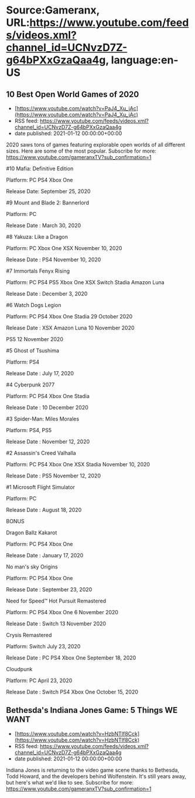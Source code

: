 # Source:Gameranx, URL:https://www.youtube.com/feeds/videos.xml?channel_id=UCNvzD7Z-g64bPXxGzaQaa4g, language:en-US

## 10 Best Open World Games of 2020
 - [https://www.youtube.com/watch?v=PaJ4_Xu_jAc](https://www.youtube.com/watch?v=PaJ4_Xu_jAc)
 - RSS feed: https://www.youtube.com/feeds/videos.xml?channel_id=UCNvzD7Z-g64bPXxGzaQaa4g
 - date published: 2021-01-12 00:00:00+00:00

2020 saws tons of games featuring explorable open worlds of all different sizes. Here are some of the most popular.
Subscribe for more: https://www.youtube.com/gameranxTV?sub_confirmation=1

#10 Mafia: Definitive Edition

Platform: PC PS4 Xbox One 

Release Date: September 25, 2020



#9 Mount and Blade 2: Bannerlord

Platform: PC

Release Date : March 30, 2020



#8 Yakuza: Like a Dragon

Platform: PC Xbox One XSX November 10, 2020

Release Date : PS4 November 10, 2020



#7 Immortals Fenyx Rising

Platform: PC PS4 PS5 Xbox One XSX Switch Stadia Amazon Luna

Release Date : December 3, 2020



#6 Watch Dogs Legion

Platform: PC PS4 Xbox One Stadia 29 October 2020

Release Date : XSX  Amazon Luna 10 November 2020

PS5 12 November 2020



#5 Ghost of Tsushima

Platform: PS4

Release Date : July 17, 2020



#4 Cyberpunk 2077

Platform: PC PS4 Xbox One Stadia 

Release Date : 10 December 2020



#3 Spider-Man: Miles Morales

Platform: PS4, PS5

Release Date : November 12, 2020



#2 Assassin's Creed Valhalla

Platform: PC PS4 Xbox One XSX Stadia November 10, 2020

Release Date : PS5 November 12, 2020



#1 Microsoft Flight Simulator

Platform: PC 

Release Date : August 18, 2020





BONUS



Dragon Ballz Kakarot

Platform: PC PS4 Xbox One

Release Date : January 17, 2020 



No man's sky Origins

Platform: PC PS4 Xbox One

Release Date : September 23, 2020



Need for Speed™ Hot Pursuit Remastered

Platform: PC PS4 Xbox One 6 November 2020

Release Date : Switch 13 November 2020



Crysis Remastered

Platform: Switch July 23, 2020

Release Date : PC PS4 Xbox One September 18, 2020



Cloudpunk

Platform: PC April 23, 2020

Release Date : Switch PS4 Xbox One October 15, 2020

## Bethesda's Indiana Jones Game: 5 Things WE WANT
 - [https://www.youtube.com/watch?v=HzbNTIf8Cck](https://www.youtube.com/watch?v=HzbNTIf8Cck)
 - RSS feed: https://www.youtube.com/feeds/videos.xml?channel_id=UCNvzD7Z-g64bPXxGzaQaa4g
 - date published: 2021-01-12 00:00:00+00:00

Indiana Jones is returning to the video game scene thanks to Bethesda, Todd Howard, and the developers behind Wolfenstein. It's still years away, but here's what we'd like to see.
Subscribe for more: https://www.youtube.com/gameranxTV?sub_confirmation=1

